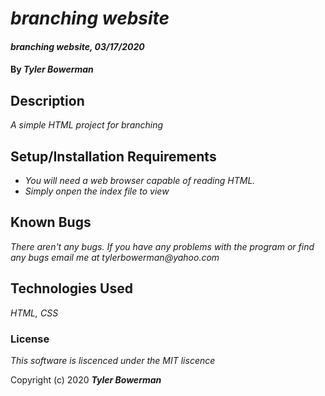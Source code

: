 # _branching website_

#### _branching website, 03/17/2020_

#### By _**Tyler Bowerman**_

## Description

_A simple HTML project for branching_

## Setup/Installation Requirements

* _You will need a web browser capable of reading HTML._
* _Simply onpen the index file to view_


## Known Bugs

_There aren't any bugs._
_If you have any problems with the program or find any bugs email me at tylerbowerman@yahoo.com_
## Technologies Used

_HTML, CSS_

### License

*This software is liscenced under the MIT liscence*

Copyright (c) 2020 **_Tyler Bowerman_**
